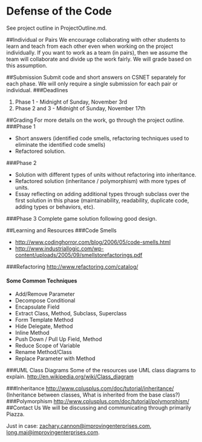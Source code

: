 Defense of the Code
================
See project outline in ProjectOutline.md.

##Individual or Pairs
We encourage collaborating with other students to learn and teach from each other even when working on the project individually. 
If you want to work as a team (in pairs), then we assume the team will collaborate and divide up the work fairly.
We will grade based on this assumption.

##Submission
Submit code and short answers on CSNET separately for each phase. 
We will only require a single submission for each pair or individual.
###Deadlines
1. Phase 1 - Midnight of Sunday, November 3rd
2. Phase 2 and 3 - Midnight of Sunday, November 17th

##Grading
For more details on the work, go through the project outline.
###Phase 1
- Short answers (identified code smells, refactoring techniques used to eliminate the identified code smells)
- Refactored solution.

###Phase 2
- Solution with different types of units without refactoring into inheritance.
- Refactored solution (inheritance / polymorphism) with more types of units.
- Essay reflecting on adding additional types through subclass over the first solution in this phase (maintainability, readability, duplicate code, adding types or behaviors, etc).

###Phase 3
Complete game solution following good design.

##Learning and Resources
###Code Smells
- http://www.codinghorror.com/blog/2006/05/code-smells.html
- http://www.industriallogic.com/wp-content/uploads/2005/09/smellstorefactorings.pdf

###Refactoring
http://www.refactoring.com/catalog/

#### Some Common Techniques
- Add/Remove Parameter
- Decompose Conditional
- Encapsulate Field
- Extract Class, Method, Subclass, Superclass
- Form Template Method
- Hide Delegate, Method
- Inline Method
- Push Down / Pull Up Field, Method
- Reduce Scope of Variable
- Rename Method/Class
- Replace Parameter with Method

###UML Class Diagrams
Some of the resources use UML class diagrams to explain.
http://en.wikipedia.org/wiki/Class_diagram

###Inheritance
http://www.cplusplus.com/doc/tutorial/inheritance/
(Inheritance between classes, What is inherited from the base class?)
###Polymorphism
http://www.cplusplus.com/doc/tutorial/polymorphism/
##Contact Us
We will be discussing and communicating through primarily Piazza.

Just in case: zachary.cannon@improvingenterprises.com, long.mai@improvingenterprises.com.
